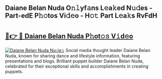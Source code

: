 ## Daiane Belan Nuda O𝚗𝚕yf𝚊ns L𝚎a𝚔ed N𝚞𝚍es - Part-edE P𝚑𝚘tos Vi𝚍𝚎o - H𝚘𝚝 Part L𝚎a𝚔s RvFdH

# <h2><a href="http://kf3laf.oniu.top/?m=Daiane+Belan+Nuda">🔗👉 🔴 Daiane Belan Nuda P𝚑ot𝚘𝚜 V𝚒d𝚎o</a></h2>

[![Daiane Belan Nuda Nu𝚍e𝚜](https://i.imgur.com/0qMVB7G.gif)](http://kf3laf.oniu.top/?m=Daiane+Belan+Nuda)
Social media thought leader Daiane Belan Nuda, known for sharing dance and lifestyle information, featuring presentations and blogs. Brilliant puppet builder Daiane Belan Nuda, celebrated for their exceptional skills and accomplishments in creating puppets.  

